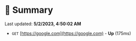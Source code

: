 # 📖 Summary
Last updated: **5/2/2023, 4:50:02 AM**

- `GET` [https://google.com](https://google.com) - **Up** (175ms)
